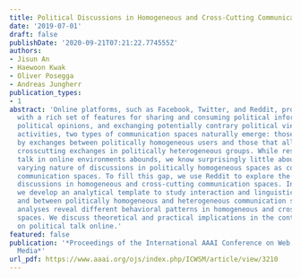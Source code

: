 ```yaml
---
title: Political Discussions in Homogeneous and Cross-Cutting Communication Spaces
date: '2019-07-01'
draft: false
publishDate: '2020-09-21T07:21:22.774555Z'
authors:
- Jisun An
- Haewoon Kwak
- Oliver Posegga
- Andreas Jungherr
publication_types:
- 1
abstract: 'Online platforms, such as Facebook, Twitter, and Reddit, provide users
  with a rich set of features for sharing and consuming political information, expressing
  political opinions, and exchanging potentially contrary political views. In such
  activities, two types of communication spaces naturally emerge: those dominated
  by exchanges between politically homogeneous users and those that allow and encourage
  crosscutting exchanges in politically heterogeneous groups. While research on political
  talk in online environments abounds, we know surprisingly little about the potentially
  varying nature of discussions in politically homogeneous spaces as compared to cross-cutting
  communication spaces. To fill this gap, we use Reddit to explore the nature of political
  discussions in homogeneous and cross-cutting communication spaces. In particular,
  we develop an analytical template to study interaction and linguistic patterns within
  and between politically homogeneous and heterogeneous communication spaces. Our
  analyses reveal different behavioral patterns in homogeneous and cross-cutting communications
  spaces. We discuss theoretical and practical implications in the context of research
  on political talk online.'
featured: false
publication: '*Proceedings of the International AAAI Conference on Web and Social
  Media*'
url_pdf: https://www.aaai.org/ojs/index.php/ICWSM/article/view/3210
---
```


